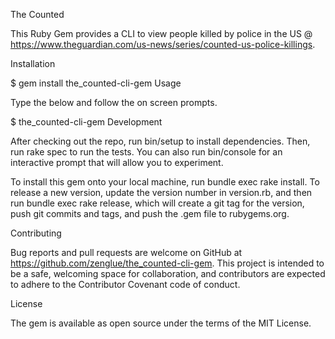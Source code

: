 
The Counted

This Ruby Gem provides a CLI to view people killed by police in the US @ https://www.theguardian.com/us-news/series/counted-us-police-killings.

Installation

$ gem install the_counted-cli-gem
Usage

Type the below and follow the on screen prompts.

$ the_counted-cli-gem
Development

After checking out the repo, run bin/setup to install dependencies. Then, run rake spec to run the tests. You can also run bin/console for an interactive prompt that will allow you to experiment.

To install this gem onto your local machine, run bundle exec rake install. To release a new version, update the version number in version.rb, and then run bundle exec rake release, which will create a git tag for the version, push git commits and tags, and push the .gem file to rubygems.org.

Contributing

Bug reports and pull requests are welcome on GitHub at https://github.com/zenglue/the_counted-cli-gem. This project is intended to be a safe, welcoming space for collaboration, and contributors are expected to adhere to the Contributor Covenant code of conduct.

License

The gem is available as open source under the terms of the MIT License.
